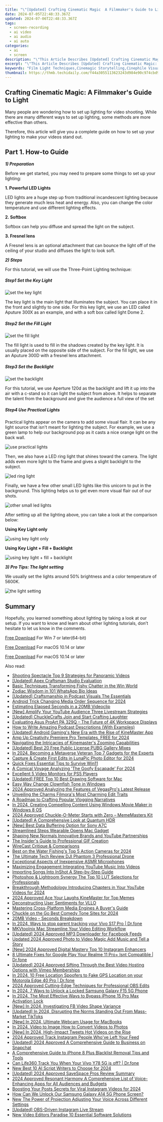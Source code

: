 ```yaml
---
title: "\"[Updated] Crafting Cinematic Magic  A Filmmaker's Guide to Light\""
date: 2024-07-05T22:48:33.367Z
updated: 2024-07-06T22:48:33.367Z
tags: 
  - screen-recording
  - ai video
  - ai audio
  - ai auto
categories: 
  - ai
  - screen
description: "\"This Article Describes [Updated] Crafting Cinematic Magic: A Filmmaker's Guide to Light\""
excerpt: "\"This Article Describes [Updated] Crafting Cinematic Magic: A Filmmaker's Guide to Light\""
keywords: "Film Light Techniques,Cinemagic Storytelling,Cinephile Visuals Mastery,Lights & Cinema Essentials,Director's Lighting Guide,Movie Magic Through Light,Screenplay Illumination Tips"
thumbnail: https://thmb.techidaily.com/f44a3055113623243d984e90c974cbd9f7a4751106e76ccc80ae32530955e3a8.jpg
---
```


## Crafting Cinematic Magic: A Filmmaker's Guide to Light

Many people are wondering how to set up lighting for video shooting. While there are many different ways to set up lighting, some methods are more effective than others.

Therefore, this article will give you a complete guide on how to set up your lighting to make your videos stand out.

## Part 1\. How-to Guide

**_1) Preparation_**

Before we get started, you may need to prepare some things to set up your lighting:

**1\. Powerful LED Lights**

LED lights are a huge step up from traditional incandescent lighting because they generate much less heat and energy. Also, you can change the color temperature and use different lighting effects.

**2\. Softbox**

Softbox can help you diffuse and spread the light on the subject.

**3\. Fresnel lens**

A Fresnel lens is an optional attachment that can bounce the light off of the ceiling of your studio and diffuses the light to look soft.

**_2) Steps_**

For this tutorial, we will use the Three-Point Lighting technique:

##### Step1 Set the Key Light

![set the key light](https://images.wondershare.com/filmora/article-images/2022/12/make-videos-stand-out-1.jpg)

The key light is the main light that illuminates the subject. You can place it in the front and slightly to one side. For this key light, we use an LED called Aputure 300X as an example, and with a soft box called light Dome 2.

##### Step2 Set the Fill Light

![set the fill light](https://images.wondershare.com/filmora/article-images/2022/12/make-videos-stand-out-2.jpg)

The fill light is used to fill in the shadows created by the key light. It is usually placed on the opposite side of the subject. For the fill light, we use an Aputure 300D with a fresnel lens attachment.

##### Step3 Set the Backlight

![set the backlight](https://images.wondershare.com/filmora/article-images/2022/12/make-videos-stand-out-3.jpg)

For this tutorial, we use Aperture 120d as the backlight and lift it up into the air with a c-stand so it can light the subject from above. It helps to separate the talent from the background and give the audience a full view of the set

##### Step4 Use Practical Lights

Practical lights appear on the camera to add some visual flair. It can be any light source that isn't meant for lighting the subject. For example, we use a green lamp to help our background pop as it casts a nice orange light on the back wall.

![use practical lights](https://images.wondershare.com/filmora/article-images/2022/12/make-videos-stand-out-4.jpg)

Then, we also have a LED ring light that shines toward the camera. The light adds even more light to the frame and gives a slight backlight to the subject.

![led ring light](https://images.wondershare.com/filmora/article-images/2022/12/make-videos-stand-out-5.jpg)

Finally, we have a few other small LED lights like this unicorn to put in the background. This lighting helps us to get even more visual flair out of our shots.

![other small led lights](https://images.wondershare.com/filmora/article-images/2022/12/make-videos-stand-out-6.jpg)

After setting up all the lighting above, you can take a look at the comparison below:

**Using Key Light only**

![using key light only](https://images.wondershare.com/filmora/article-images/2022/12/make-videos-stand-out-7.jpg)

**Using Key Light + Fill + Backlight**

![using key light + fill + backlight](https://images.wondershare.com/filmora/article-images/2022/12/make-videos-stand-out-8.jpg)

**_3) Pro Tips: The light setting_**

We usually set the lights around 50% brightness and a color temperature of 5600K.

![the light setting](https://images.wondershare.com/filmora/article-images/2022/12/make-videos-stand-out-9.jpg)

## Summary

Hopefully, you learned something about lighting by taking a look at our setup. If you want to know and learn about other lighting tutorials, don’t hesitate to let us know in the comments.

[Free Download](https://tools.techidaily.com/wondershare/filmora/download/) For Win 7 or later(64-bit)

[Free Download](https://tools.techidaily.com/wondershare/filmora/download/) For macOS 10.14 or later

[Free Download](https://tools.techidaily.com/wondershare/filmora/download/) For macOS 10.14 or later

<ins class="adsbygoogle"
     style="display:block"
     data-ad-format="autorelaxed"
     data-ad-client="ca-pub-7571918770474297"
     data-ad-slot="1223367746"></ins>

<ins class="adsbygoogle"
     style="display:block"
     data-ad-format="autorelaxed"
     data-ad-client="ca-pub-7571918770474297"
     data-ad-slot="1223367746"></ins>



<ins class="adsbygoogle"
     style="display:block"
     data-ad-client="ca-pub-7571918770474297"
     data-ad-slot="8358498916"
     data-ad-format="auto"
     data-full-width-responsive="true"></ins>


<span class="atpl-alsoreadstyle">Also read:</span>
<div><ul>
<li><a href="https://extra-hints.techidaily.com/shooting-spectacle-top-9-strategies-for-panoramic-videos/"><u>Shooting Spectacle  Top 9 Strategies for Panoramic Videos</u></a></li>
<li><a href="https://extra-hints.techidaily.com/updated-apex-craftsman-studio-evaluation/"><u>[Updated] Apex Craftsman Studio Evaluation</u></a></li>
<li><a href="https://extra-hints.techidaily.com/basic-techniques-transforming-fishy-chatter-in-the-win-world/"><u>Basic Techniques  Transforming Fishy Chatter in the Win World</u></a></li>
<li><a href="https://extra-hints.techidaily.com/zodiac-wisdom-in-101-whatsapp-bio-ideas/"><u>Zodiac Wisdom in 101 WhatsApp Bio Ideas</u></a></li>
<li><a href="https://extra-hints.techidaily.com/updated-craftsmanship-in-podcast-visuals-the-essentials/"><u>[Updated] Craftsmanship in Podcast Visuals  The Essentials</u></a></li>
<li><a href="https://extra-hints.techidaily.com/android-trick-changing-media-order-sequence-for-2024/"><u>Android Trick  Changing Media Order Sequence for 2024</u></a></li>
<li><a href="https://extra-hints.techidaily.com/estimating-elapsed-seconds-in-a-20mb-videoclip/"><u>Estimating Elapsed Seconds in a 20MB Videoclip</u></a></li>
<li><a href="https://extra-hints.techidaily.com/new-amplify-your-youtube-audience-three-livestream-strategies/"><u>[New] Amplify Your YouTube Audience  Three Livestream Strategies</u></a></li>
<li><a href="https://extra-hints.techidaily.com/updated-chucklecrafts-join-and-start-crafting-laughter/"><u>[Updated] ChuckleCrafts  Join and Start Crafting Laughter</u></a></li>
<li><a href="https://extra-hints.techidaily.com/evaluating-asus-proart-pa-329q-the-future-of-4k-workspace-displays/"><u>Evaluating Asus ProArt PA 329Q – The Future of 4K Workspace Displays</u></a></li>
<li><a href="https://extra-hints.techidaily.com/how-to-write-amazing-podcast-descriptions-with-examples/"><u>How to Write Amazing Podcast Descriptions (With Examples)</u></a></li>
<li><a href="https://extra-hints.techidaily.com/updated-android-gamings-new-era-with-the-rise-of-kinemaster-app/"><u>[Updated] Android Gaming's New Era with the Rise of KineMaster App</u></a></li>
<li><a href="https://extra-hints.techidaily.com/amp-up-creativity-premiere-pro-templates-free-for-2024/"><u>Amp Up Creativity  Premiere Pro Templates, FREE for 2024</u></a></li>
<li><a href="https://extra-hints.techidaily.com/navigating-the-intricacies-of-kinemasters-zooming-capabilities/"><u>Navigating the Intricacies of Kinemaster's Zooming Capabilities</u></a></li>
<li><a href="https://extra-hints.techidaily.com/updated-best-20-free-public-license-pubg-gallery-mixes/"><u>[Updated] Best 20 Free Public License PUBG Gallery Mixes</u></a></li>
<li><a href="https://extra-hints.techidaily.com/in-2024-becoming-a-metaverse-veteran-top-7-gadgets-for-the-experts/"><u>In 2024, Becoming a Metaverse Veteran  Top 7 Gadgets for the Experts</u></a></li>
<li><a href="https://extra-hints.techidaily.com/capture-and-create-first-edits-in-lunapic-photo-editor-for-2024/"><u>Capture & Create  First Edits in LunaPic Photo Editor for 2024</u></a></li>
<li><a href="https://extra-hints.techidaily.com/quick-fixes-essential-tips-to-survive-win11/"><u>Quick Fixes  Essential Tips to Survive Win11</u></a></li>
<li><a href="https://extra-hints.techidaily.com/a-comical-voyage-analyzing-the-goofy-escapade-for-2024/"><u>A Comical Voyage  Analyzing 'The Goofy Escapade' For 2024</u></a></li>
<li><a href="https://extra-hints.techidaily.com/excellent-5-video-monitors-for-ps5-players/"><u>Excellent 5 Video Monitors for PS5 Players</u></a></li>
<li><a href="https://extra-hints.techidaily.com/updated-free-top-10-best-drawing-software-for-mac/"><u>[Updated] FREE Top 10 Best Drawing Software for Mac</u></a></li>
<li><a href="https://extra-hints.techidaily.com/easy-way-change-clownfish-tone-in-windows/"><u>Easy Way  Change Clownfish Tone in Windows</u></a></li>
<li><a href="https://extra-hints.techidaily.com/2024-approved-analyzing-the-features-of-vegaspros-latest-release/"><u>2024 Approved  Analyzing the Features of VegasPro's Latest Release</u></a></li>
<li><a href="https://extra-hints.techidaily.com/unveiling-the-charms-filmoras-most-charming-edit-traits/"><u>Unveiling the Charms  Filmora's Most Charming Edit Traits</u></a></li>
<li><a href="https://extra-hints.techidaily.com/a-roadmap-to-crafting-popular-vlogging-narratives/"><u>A Roadmap to Crafting Popular Vlogging Narratives</u></a></li>
<li><a href="https://extra-hints.techidaily.com/in-2024-creating-compelling-content-using-windows-movie-maker-in-windows-8-os/"><u>In 2024, Creating Compelling Content Using Windows Movie Maker in Windows 8 OS</u></a></li>
<li><a href="https://extra-hints.techidaily.com/2024-approved-chuckle-o-meter-starts-with-zero-mememasters-kit/"><u>2024 Approved  Chuckle-O-Meter Starts with Zero – MemeMasters Kit</u></a></li>
<li><a href="https://extra-hints.techidaily.com/updated-a-comprehensive-look-at-quantum-hdr/"><u>[Updated] A Comprehensive Look at Quantum HDR</u></a></li>
<li><a href="https://extra-hints.techidaily.com/new-best-data-buffering-option-for-sony-a7c/"><u>[New] Best Data Buffering Option for Sony A7C</u></a></li>
<li><a href="https://extra-hints.techidaily.com/streamlined-steps-wearable-opens-mac-gadget/"><u>Streamlined Steps  Wearable Opens Mac Gadget</u></a></li>
<li><a href="https://extra-hints.techidaily.com/shaping-new-normals-innovative-brands-and-youtube-partnerships/"><u>Shaping New Normals  Innovative Brands and YouTube Partnerships</u></a></li>
<li><a href="https://extra-hints.techidaily.com/the-insiders-guide-to-professional-gif-creation/"><u>The Insider's Guide to Professional GIF Creation</u></a></li>
<li><a href="https://extra-hints.techidaily.com/wirecast-critique-and-comparisons/"><u>WireCast Critique & Comparisons</u></a></li>
<li><a href="https://extra-hints.techidaily.com/best-on-the-water-fishings-top-5-action-cameras-for-2024/"><u>Best on the Water  Fishing's Top 5 Action Cameras for 2024</u></a></li>
<li><a href="https://extra-hints.techidaily.com/the-ultimate-tech-review-dji-phantom-3-professional-drone/"><u>The Ultimate Tech Review  DJI Phantom 3 Professional Drone</u></a></li>
<li><a href="https://extra-hints.techidaily.com/exceptional-aspects-of-inexpensive-asmr-microphones/"><u>Exceptional Aspects of Inexpensive ASMR Microphones</u></a></li>
<li><a href="https://extra-hints.techidaily.com/maximizing-engagement-integrating-youtube-music-into-videos/"><u>Maximizing Engagement  Integrating YouTube Music Into Videos</u></a></li>
<li><a href="https://extra-hints.techidaily.com/importing-songs-into-inshot-a-step-by-step-guide/"><u>Importing Songs Into InShot  A Step-by-Step Guide</u></a></li>
<li><a href="https://extra-hints.techidaily.com/photoshop-and-lightroom-synergy-the-top-10-lut-selections-for-professionals/"><u>Photoshop & Lightroom Synergy  The Top 10 LUT Selections for Professionals</u></a></li>
<li><a href="https://extra-hints.techidaily.com/breakthrough-methodology-introducing-chapters-in-your-youtube-videos-for-2024/"><u>Breakthrough Methodology  Introducing Chapters in Your YouTube Videos for 2024</u></a></li>
<li><a href="https://extra-hints.techidaily.com/2024-approved-ace-your-laughs-kinemaster-for-top-memes/"><u>2024 Approved  Ace Your Laughs  KineMaster for Top Memes</u></a></li>
<li><a href="https://extra-hints.techidaily.com/deconstructing-user-sentiments-for-vllo/"><u>Deconstructing User Sentiments for VLLO</u></a></li>
<li><a href="https://extra-hints.techidaily.com/mastering-cross-platform-media-engines-a-buyers-guide/"><u>Mastering Cross-Platform Media Engines  A Buyer's Guide</u></a></li>
<li><a href="https://extra-hints.techidaily.com/chuckle-on-the-go-best-comedy-tone-sites-for-2024/"><u>Chuckle on the Go  Best Comedy Tone Sites for 2024</u></a></li>
<li><a href="https://extra-hints.techidaily.com/20mb-video-seconds-breakdown/"><u>20MB Video - Seconds Breakdown</u></a></li>
<li><a href="https://android-location-track.techidaily.com/in-2024-ways-to-stop-parent-tracking-your-vivo-s17-pro-drfone-by-drfone-virtual-android/"><u>In 2024, Ways to stop parent tracking your Vivo S17 Pro | Dr.fone</u></a></li>
<li><a href="https://ai-vdieo-software.techidaily.com/mkvtoolnix-mac-streamline-your-video-editing-workflow/"><u>MKVtoolnix Mac Streamline Your Video Editing Workflow</u></a></li>
<li><a href="https://facebook-video-recording.techidaily.com/updated-2024-approved-mp3-downloader-for-facebook-feeds/"><u>[Updated] 2024 Approved  MP3 Downloader for Facebook Feeds</u></a></li>
<li><a href="https://ai-driven-video-production.techidaily.com/updated-2024-approved-photo-to-video-magic-add-music-and-tell-a-story/"><u>Updated 2024 Approved Photo to Video Magic Add Music and Tell a Story</u></a></li>
<li><a href="https://instagram-video-files.techidaily.com/new-2024-approved-digital-mastery-top-10-instagram-enhancers/"><u>[New] 2024 Approved  Digital Mastery  Top 10 Instagram Enhancers</u></a></li>
<li><a href="https://howto.techidaily.com/8-ultimate-fixes-for-google-play-your-realme-11-proplus-isnt-compatible-drfone-by-drfone-fix-android-problems-fix-android-problems/"><u>8 Ultimate Fixes for Google Play Your Realme 11 Pro+ Isnt Compatible | Dr.fone</u></a></li>
<li><a href="https://vimeo-videos.techidaily.com/updated-2024-approved-sifting-through-the-best-video-hosting-options-with-vimeo-memberships/"><u>[Updated] 2024 Approved  Sifting Through the Best Video Hosting Options with Vimeo Memberships</u></a></li>
<li><a href="https://android-location.techidaily.com/in-2024-10-free-location-spoofers-to-fake-gps-location-on-your-motorola-edge-40-pro-drfone-by-drfone-virtual/"><u>In 2024, 10 Free Location Spoofers to Fake GPS Location on your Motorola Edge 40 Pro | Dr.fone</u></a></li>
<li><a href="https://screen-recording.techidaily.com/2024-approved-cutting-edge-techniques-for-professional-obs-edits/"><u>2024 Approved  Cutting-Edge Techniques for Professional OBS Edits</u></a></li>
<li><a href="https://android-unlock.techidaily.com/in-2024-7-ways-to-unlock-a-locked-samsung-galaxy-f15-5g-phone-by-drfone-android/"><u>In 2024, 7 Ways to Unlock a Locked Samsung Galaxy F15 5G Phone</u></a></li>
<li><a href="https://activate-lock.techidaily.com/in-2024-the-most-effective-ways-to-bypass-iphone-15-pro-max-activation-lock-by-drfone-ios/"><u>In 2024, The Most Effective Ways to Bypass iPhone 15 Pro Max Activation Lock</u></a></li>
<li><a href="https://facebook-clips.techidaily.com/new-in-2024-investigating-fb-video-shape-variance/"><u>[New] In 2024, Investigating FB Video Shape Variance</u></a></li>
<li><a href="https://tiktok-videos.techidaily.com/updated-in-2024-disrupting-the-norms-standing-out-from-mass-market-tiktoks/"><u>[Updated] In 2024, Disrupting the Norms  Standing Out From Mass-Market TikToks</u></a></li>
<li><a href="https://digital-screen-recording.techidaily.com/new-in-2024-ultimate-webcam-usage-for-macbooks/"><u>[New] In 2024, Ultimate Webcam Usage for MacBooks</u></a></li>
<li><a href="https://smart-video-creator.techidaily.com/in-2024-video-to-image-how-to-convert-videos-to-photos/"><u>In 2024, Video to Image How to Convert Videos to Photos</u></a></li>
<li><a href="https://twitter-videos.techidaily.com/new-in-2024-high-impact-tweets-hot-videos-on-the-rise/"><u>[New] In 2024, High-Impact Tweets  Hot Videos on the Rise</u></a></li>
<li><a href="https://instagram-clips.techidaily.com/2024-approved-track-instagram-people-whove-left-your-feed/"><u>2024 Approved  Track Instagram People Who've Left Your Feed</u></a></li>
<li><a href="https://snapchat-videos.techidaily.com/updated-2024-approved-a-comprehensive-guide-to-business-on-snapchat/"><u>[Updated] 2024 Approved  A Comprehensive Guide to Business on Snapchat</u></a></li>
<li><a href="https://ios-unlock.techidaily.com/a-comprehensive-guide-to-iphone-8-plus-blacklist-removal-tips-and-tools-by-drfone-ios/"><u>A Comprehensive Guide to iPhone 8 Plus Blacklist Removal Tips and Tools</u></a></li>
<li><a href="https://fake-location.techidaily.com/can-life360-track-you-when-your-vivo-y78-5g-is-off-drfone-by-drfone-virtual-android/"><u>Can Life360 Track You When Your Vivo Y78 5G is off? | Dr.fone</u></a></li>
<li><a href="https://ai-voice-clone.techidaily.com/new-best-10-ai-script-writers-to-choose-for-2024/"><u>New Best 10 AI Script Writers to Choose for 2024</u></a></li>
<li><a href="https://screen-mirroring-recording.techidaily.com/updated-2024-approved-savespace-pros-review-summary/"><u>[Updated] 2024 Approved  SaveSpace Pros Review Summary</u></a></li>
<li><a href="https://audio-shaping.techidaily.com/2024-approved-resonant-harmony-a-comprehensive-list-of-voice-enhancing-apps-for-all-audiences-and-budgets/"><u>2024 Approved Resonant Harmony A Comprehensive List of Voice-Enhancing Apps for All Audiences and Budgets</u></a></li>
<li><a href="https://instagram-videos.techidaily.com/boosting-your-posts-secrets-for-viral-instagram-videos-for-2024/"><u>Boosting Your Posts  Secrets for Viral Instagram Videos for 2024</u></a></li>
<li><a href="https://android-unlock.techidaily.com/how-can-we-unlock-our-samsung-galaxy-a14-5g-phone-screen-by-drfone-android/"><u>How Can We Unlock Our Samsung Galaxy A14 5G Phone Screen?</u></a></li>
<li><a href="https://voice-adjusting.techidaily.com/new-the-power-of-projection-adjusting-your-voice-across-different-settings/"><u>New The Power of Projection Adjusting Your Voice Across Different Settings</u></a></li>
<li><a href="https://digital-screen-recording.techidaily.com/updated-obs-driven-instagram-live-stream/"><u>[Updated] OBS-Driven Instagram Live Stream</u></a></li>
<li><a href="https://ai-driven-video-production.techidaily.com/new-video-editors-paradise-10-essential-software-solutions/"><u>New Video Editors Paradise 10 Essential Software Solutions</u></a></li>
</ul></div>

